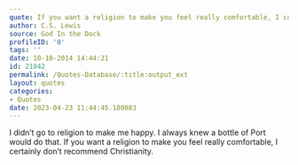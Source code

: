 ```yaml
---
quote: If you want a religion to make you feel really comfortable, I certainly don’t recommend Christianity.
author: C.S. Lewis
source: God In the Dock
profileID: '0'
tags: ''
date: 10-10-2014 14:44:21
id: 21042
permalink: /Quotes-Database/:title:output_ext
layout: quotes
categories:
- Quotes
date: 2023-04-23 11:44:45.180083
---
```

I didn’t go to religion to make me happy. I always knew a bottle of Port would do that. If you want a religion to make you feel really comfortable, I certainly don’t recommend Christianity.